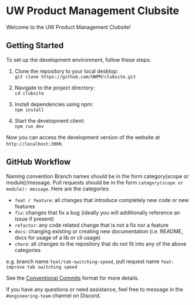 # UW Product Management Clubsite

Welcome to the UW Product Management Clubsite!

## Getting Started

To set up the development environment, follow these steps:

1. Clone the repository to your local desktop:  
   `git clone https://github.com/UWPM/clubsite.git`

2. Navigate to the project directory:  
   `cd clubsite`

3. Install dependencies using npm:  
   `npm install`

4. Start the development client:  
   `npm run dev`

Now you can access the development version of the website at `http://localhost:3000`.

## GitHub Workflow

Naming convention
Branch names should be in the form category(scope or module)/message. Pull requests should be in the form `category(scope or module): message`. Here are the categories:

- `feat / feature`: all changes that introduce completely new code or new features
- `fix`: changes that fix a bug (ideally you will additionally reference an issue if present)
- `refactor`: any code related change that is not a fix nor a feature
- `docs`: changing existing or creating new documentation (i.e. README, docs for usage of a lib or cli usage)
- `chore`: all changes to the repository that do not fit into any of the above categories

e.g. branch name `feat/tab-switching-speed`, pull request name `feat: improve tab switching speed`

See the [Conventional Commits](https://www.conventionalcommits.org/en/v1.0.0/) format for more details.

If you have any questions or need assistance, feel free to message in the `#engineering-team` channel on Discord.
